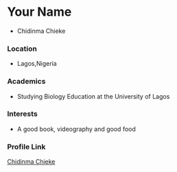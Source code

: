 # Your Name
- Chidinma Chieke

### Location

- Lagos,Nigeria

### Academics

- Studying Biology Education at the University of Lagos

### Interests

- A good book, videography and good food

### Profile Link

[Chidinma Chieke](https://github.com/Assistantkiwi)